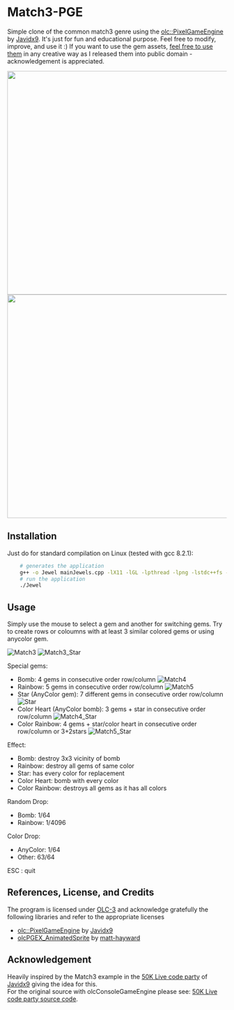 # Match3-PGE 
Simple clone of the common match3 genre using the [olc::PixelGameEngine](https://github.com/OneLoneCoder/olcPixelGameEngine) by [Javidx9](https://github.com/OneLoneCoder).
It's just for fun and educational purpose. Feel free to modify, improve, and use it :)
If you want to use the gem assets, [feel free to use them](https://opengameart.org/content/rotating-gems-for-match3) in any creative way as I released them into public domain - acknowledgement is appreciated. 

<img src="https://user-images.githubusercontent.com/16195016/116474118-617c2580-a878-11eb-81db-7e4ff7144937.png" width="512">
<img src="https://user-images.githubusercontent.com/16195016/129031785-9a420bb5-eab3-4885-8e66-e2318e78e7b0.gif" width="512">


## Installation
Just do for standard compilation on Linux (tested with gcc 8.2.1):

````sh
    # generates the application
    g++ -o Jewel mainJewels.cpp -lX11 -lGL -lpthread -lpng -lstdc++fs -std=c++17
    # run the application
    ./Jewel
````

## Usage
Simply use the mouse to select a gem and another for switching gems. Try to create rows or coloumns with at least 3 similar colored gems or using anycolor gem.

![Match3](https://user-images.githubusercontent.com/16195016/116827663-8c2ced80-ab9a-11eb-818c-bff47f005de6.png)
![Match3_Star](https://user-images.githubusercontent.com/16195016/116827708-c5655d80-ab9a-11eb-8df2-34bd2f3b30c2.png)

Special gems:
- Bomb: 4 gems in consecutive order row/column
![Match4](https://user-images.githubusercontent.com/16195016/116827724-d615d380-ab9a-11eb-9d68-469f2e922cb2.png)
- Rainbow: 5 gems in consecutive order row/column
![Match5](https://user-images.githubusercontent.com/16195016/116827738-e8900d00-ab9a-11eb-8207-8fe4bc2fb39a.png)
- Star (AnyColor gem): 7 different gems in consecutive order row/column
![Star](https://user-images.githubusercontent.com/16195016/116827753-fe053700-ab9a-11eb-9674-829f34a59faa.png)
- Color Heart (AnyColor bomb): 3 gems + star in consecutive order row/column
![Match4_Star](https://user-images.githubusercontent.com/16195016/116827771-11180700-ab9b-11eb-9c54-068776c64c60.png)
- Color Rainbow: 4 gems + star/color heart in consecutive order row/column or 3+2stars
![Match5_Star](https://user-images.githubusercontent.com/16195016/116827781-1f662300-ab9b-11eb-9bfb-f9ea0fcd0294.png)

Effect:
- Bomb: destroy 3x3 vicinity of bomb
- Rainbow: destroy all gems of same color
- Star: has every color for replacement
- Color Heart: bomb with every color
- Color Rainbow: destroys all gems as it has all colors

Random Drop:
- Bomb: 1/64
- Rainbow: 1/4096

Color Drop:
- AnyColor: 1/64
- Other: 63/64

ESC : quit


## References, License, and Credits
The program is licensed under [OLC-3](https://github.com/OneLoneCoder/olcPixelGameEngine/blob/master/LICENCE.md) and acknowledge gratefully the following libraries and refer to the appropriate licenses
* [olc::PixelGameEngine](https://github.com/OneLoneCoder/olcPixelGameEngine) by [Javidx9](https://github.com/OneLoneCoder)
* [olcPGEX_AnimatedSprite](https://github.com/matt-hayward/olcPGEX_AnimatedSprite) by [matt-hayward](https://github.com/matt-hayward)

## Acknowledgement
Heavily inspired by the Match3 example in the [50K Live code party](https://www.youtube.com/watch?v=7y8Zg87rtjs) of [Javidx9](https://github.com/OneLoneCoder) giving the idea for this.<br>
For the original source with olcConsoleGameEngine please see: [50K Live code party source code](https://github.com/OneLoneCoder/videos/blob/master/OneLoneCoder_MatchingGems_50KSubSpecial.cpp).
